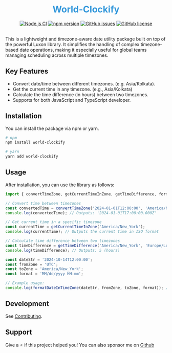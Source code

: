 <div align="center">

<h1 style="color: #3498db;">World-Clockify</h1>
<a href="https://github.com/shivam-sharma7/world-clockify/actions/workflows/ci.yml"><img alt="Node.js CI" src="https://github.com/shivam-sharma7/world-clockify/actions/workflows/ci.yml/badge.svg"></a>
<a href="https://www.npmjs.com/package/world-clockify"><img alt="npm version" src="https://img.shields.io/npm/v/world-clockify"></a>
<a href="https://github.com/shivam-sharma7/world-clockify/issues"><img alt="GitHub issues" src="https://img.shields.io/github/issues/shivam-sharma7/world-clockify"></a>
<a href="./LICENSE"><img alt="GitHub license" src="https://img.shields.io/github/license/shivam-sharma7/world-clockify"></a>
 
</div>

<br/>

This is a lightweight and timezone-aware date utility package built on top of the powerful Luxon library. It simplifies the handling of complex timezone-based date operations, making it especially useful for global teams managing scheduling across multiple timezones.

## Key Features

- Convert date/time between different timezones. (e.g. Asia/Kolkata).
- Get the current time in any timezone. (e.g., Asia/Kolkata)
- Calculate the time difference (in hours) between two timezones.
- Supports for both JavaScript and TypeScript developer.

## Installation

You can install the package via npm or yarn.

```bash
# npm
npm install world-clockify

# yarn
yarn add world-clockify

```

## Usage

After installation, you can use the library as follows:

```javascript
import { convertTimeZone, getCurrentTimeInZone, getTimeDifference, formatDateInTimeZone } from 'world-clockify';

// Convert time between timezones
const convertedTime = convertTimeZone('2024-01-01T12:00:00', 'America/New_York', 'Europe/London');
console.log(convertedTime); // Outputs: '2024-01-01T17:00:00.000Z'

// Get current time in a specific timezone
const currentTime = getCurrentTimeInZone('America/New_York');
console.log(currentTime); // Outputs the current time in ISO format

// Calculate time difference between two timezones
const timeDifference = getTimeDifference('America/New_York', 'Europe/London');
console.log(timeDifference); // Outputs: 5 (hours)

const dateStr = '2024-10-14T12:00:00';
const fromZone = 'UTC';
const toZone = 'America/New_York';
const format = 'MM/dd/yyyy HH:mm';

// Example usage:
console.log(formatDateInTimeZone(dateStr, fromZone, toZone, format)); //output: 10/14/2024 08:00
```

## Development

See [Contributing](./CONTRIBUTING.md).

## Support

Give a ⭐️ if this project helped you!
You can also sponsor me on [Github](https://github.com/sponsors/shivam-sharma7)

